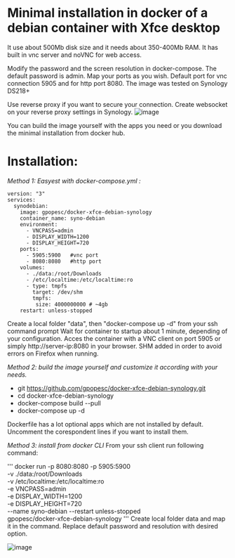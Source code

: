 # Minimal installation in docker of a debian container with Xfce desktop

It use about 500Mb disk size and it needs about 350-400Mb RAM.
It has built in vnc server and noVNC for web access.

Modify the password and the screen resolution in docker-compose. The default password is admin.
Map your ports as you wish. Default port for vnc connection 5905 and for http port 8080.
The image was tested on Synology DS218+

Use reverse proxy if you want to secure your connection. Create websocket on your reverse proxy settings in Synology.
![image](https://user-images.githubusercontent.com/11590919/124982716-b4741500-e03f-11eb-968d-99a0c4ae46f7.png)


You can build the image yourself with the apps you need or you download the minimal installation from docker hub.

# Installation: 

*Method 1: Easyest with docker-compose.yml :*

```
version: "3"
services:
  synodebian:
    image: gpopesc/docker-xfce-debian-synology
    container_name: syno-debian
    environment:
      - VNCPASS=admin
      - DISPLAY_WIDTH=1200
      - DISPLAY_HEIGHT=720
    ports:
      - 5905:5900   #vnc port
      - 8080:8080   #http port
    volumes:
      - ./data:/root/Downloads
      - /etc/localtime:/etc/localtime:ro
      - type: tmpfs
        target: /dev/shm
        tmpfs:
         size: 4000000000 # ~4gb
    restart: unless-stopped
```
Create a local folder "data", then "docker-compose up -d" from your ssh command prompt
Wait for container to startup about 1 minute, depending of your configuration.
Acces the container with a VNC client on port 5905 or simply http://server-ip:8080 in your browser.
SHM added in order to avoid errors on Firefox when running.

*Method 2: build the image yourself and customize it according with your needs.*

 - git https://github.com/gpopesc/docker-xfce-debian-synology.git
 - cd docker-xfce-debian-synology
 - docker-compose build --pull
 - docker-compose up -d


Dockerfile has a lot optional apps which are not installed by default.
Uncomment the corespondent lines if you want to install them.

*Method 3: install from docker CLI*
From your ssh client run following command:

'''
docker run -p 8080:8080 -p 5905:5900 \
-v ./data:/root/Downloads \
-v /etc/localtime:/etc/localtime:ro \
-e VNCPASS=admin \
-e DISPLAY_WIDTH=1200 \
-e DISPLAY_HEIGHT=720 \
--name syno-debian --restart unless-stopped\
gpopesc/docker-xfce-debian-synology
'''
Create local folder data and map it in the command.
Replace default password and resolution with desired option.

![image](https://user-images.githubusercontent.com/11590919/124983614-db7f1680-e040-11eb-8c00-8366fa22bfea.png)

 

